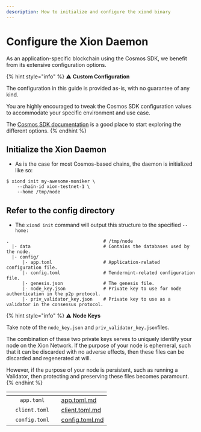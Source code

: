 ```yaml
---
description: How to initialize and configure the xiond binary
---
```


# Configure the Xion Daemon

As an application-specific blockchain using the Cosmos SDK, we benefit from its extensive configuration options.

{% hint style="info" %}
:warning: **Custom Configuration**

The configuration in this guide is provided as-is, with no guarantee of any kind.

You are highly encouraged to tweak the Cosmos SDK configuration values to accommodate your specific environment and use case.

The [Cosmos SDK documentation](https://docs.cosmos.network/v0.47) is a good place to start exploring the different options.
{% endhint %}

## Initialize the Xion Daemon

* As is the case for most Cosmos-based chains, the daemon is initialized like so:

```
$ xiond init my-awesome-moniker \
    --chain-id xion-testnet-1 \
    --home /tmp/node
```

## Refer to the config directory

* The `xiond init` command will output this structure to the specified `--home:`

```
.                                   # /tmp/node
  |- data                           # Contains the databases used by the node.
  |- config/
      |- app.toml                   # Application-related configuration file.
      |- config.toml                # Tendermint-related configuration file.
      |- genesis.json               # The genesis file.
      |- node_key.json              # Private key to use for node authentication in the p2p protocol.
      |- priv_validator_key.json    # Private key to use as a validator in the consensus protocol.
```

{% hint style="info" %}
:warning: **Node Keys**

Take note of the `node_key.json` and `priv_validator_key.json`files.

The combination of these two private keys serves to uniquely identify your node on the Xion Network. If the purpose of your node is ephemeral, such that it can be discarded with no adverse effects, then these files can be discarded and regenerated at will.

However, if the purpose of your node is persistent, such as running a Validator, then protecting and preserving these files becomes paramount.
{% endhint %}

<table data-view="cards"><thead><tr><th></th><th align="center"></th><th></th><th data-hidden data-card-target data-type="content-ref"></th></tr></thead><tbody><tr><td></td><td align="center"><code>app.toml</code></td><td></td><td><a href="app.toml.md">app.toml.md</a></td></tr><tr><td></td><td align="center"><code>client.toml</code></td><td></td><td><a href="client.toml.md">client.toml.md</a></td></tr><tr><td></td><td align="center"><code>config.toml</code></td><td></td><td><a href="config.toml.md">config.toml.md</a></td></tr></tbody></table>

